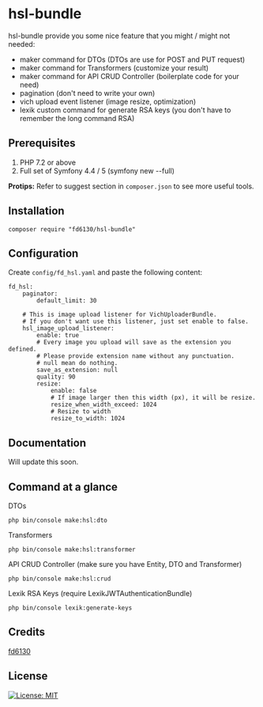# hsl-bundle

hsl-bundle provide you some nice feature that you might / might not needed:

* maker command for DTOs (DTOs are use for POST and PUT request)
* maker command for Transformers (customize your result)
* maker command for API CRUD Controller (boilerplate code for your need)
* pagination (don't need to write your own)
* vich upload event listener (image resize, optimization)
* lexik custom command for generate RSA keys (you don't have to remember the long command RSA)

## Prerequisites

1. PHP 7.2 or above
1. Full set of Symfony 4.4 / 5 (symfony new --full)

**Protips:** Refer to suggest section in `composer.json` to see more useful tools.

## Installation

```
composer require "fd6130/hsl-bundle"
```

## Configuration

Create `config/fd_hsl.yaml` and paste the following content:

```
fd_hsl:
    paginator:
        default_limit: 30
        
    # This is image upload listener for VichUploaderBundle.
    # If you don't want use this listener, just set enable to false.
    hsl_image_upload_listener:
        enable: true
        # Every image you upload will save as the extension you defined.
        # Please provide extension name without any punctuation.
        # null mean do nothing.
        save_as_extension: null
        quality: 90
        resize:
            enable: false
            # If image larger then this width (px), it will be resize.
            resize_when_width_exceed: 1024
            # Resize to width
            resize_to_width: 1024
```

## Documentation

Will update this soon.


## Command at a glance

DTOs

```
php bin/console make:hsl:dto
```

Transformers

```
php bin/console make:hsl:transformer
```

API CRUD Controller (make sure you have Entity, DTO and Transformer)

```
php bin/console make:hsl:crud
```

Lexik RSA Keys (require LexikJWTAuthenticationBundle)

```
php bin/console lexik:generate-keys
```

## Credits

[fd6130](https://github.com/fd6130)

## License

[![License: MIT](https://img.shields.io/badge/License-MIT-red.svg)](LICENSE)